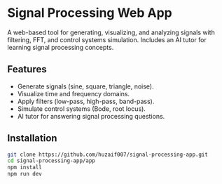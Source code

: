 # Signal Processing Web App

A web-based tool for generating, visualizing, and analyzing signals with filtering, FFT, and control systems simulation. Includes an AI tutor for learning signal processing concepts.

## Features
- Generate signals (sine, square, triangle, noise).
- Visualize time and frequency domains.
- Apply filters (low-pass, high-pass, band-pass).
- Simulate control systems (Bode, root locus).
- AI tutor for answering signal processing questions.

## Installation
```bash
git clone https://github.com/huzaif007/signal-processing-app.git
cd signal-processing-app/app
npm install
npm run dev